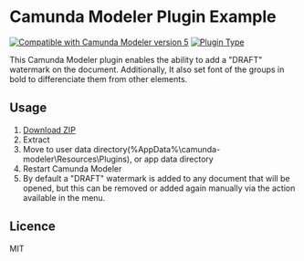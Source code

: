 # Camunda Modeler Plugin Example
[![Compatible with Camunda Modeler version 5](https://img.shields.io/badge/Modeler_Version-5.0.0+-blue.svg)](#) [![Plugin Type](https://img.shields.io/badge/Plugin%20Type-BPMN-orange.svg)](#)

This Camunda Modeler plugin enables the ability to add a "DRAFT" watermark on the document. Additionally, It also set font of the groups in bold to differenciate them from other elements.

## Usage

1.  [Download ZIP](https://github.com/sablier94/camunda-modeler-watermark-plugin/archive/refs/heads/main.zip)
2.  Extract
3.  Move to  user data directory(%AppData%\camunda-modeler\Resources\Plugins), or app data directory
4.  Restart Camunda Modeler
5.  By default a "DRAFT" watermark is added to any document that will be opened, but this can be removed or added again manually via the action available in the menu.

## Licence

MIT
